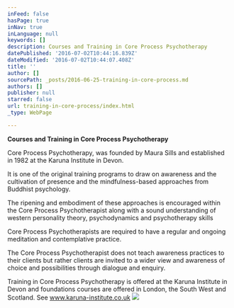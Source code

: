 ```yaml
---
inFeed: false
hasPage: true
inNav: true
inLanguage: null
keywords: []
description: Courses and Training in Core Process Psychotherapy
datePublished: '2016-07-02T10:44:16.839Z'
dateModified: '2016-07-02T10:44:07.408Z'
title: ''
author: []
sourcePath: _posts/2016-06-25-training-in-core-process.md
authors: []
publisher: null
starred: false
url: training-in-core-process/index.html
_type: WebPage

---
```

**Courses and Training in Core Process Psychotherapy**

Core Process Psychotherapy, was founded by Maura Sills and established in 1982 at the Karuna Institute in Devon. 

It is one of the original training programs to draw on awareness and the cultivation of presence and the mindfulness-based approaches from Buddhist psychology.

The ripening and embodiment of these approaches is encouraged within the Core Process Psychotherapist along with a sound understanding of western personality theory, psychodynamics and psychotherapy skills 

Core Process Psychotherapists are required to have a regular and ongoing meditation and contemplative practice. 

The Core Process Psychotherapist does not teach awareness practices to their clients but rather clients are invited to a wider view and awareness of choice and possibilities through dialogue and enquiry.

Training in Core Process Psychotherapy is offered at the Karuna Institute in Devon and foundations courses are offered in London, the South West and Scotland. See www.karuna-institute.co.uk
![](https://the-grid-user-content.s3-us-west-2.amazonaws.com/53dd6780-44cf-49df-bfec-f5c4fdf36614.jpg)